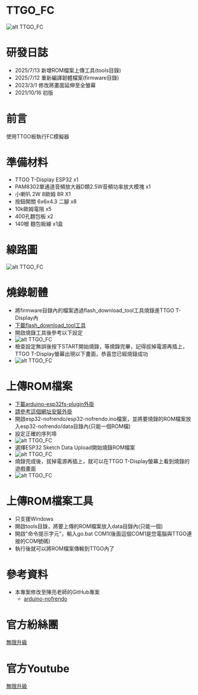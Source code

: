 # TTGO_FC
![alt TTGO_FC](https://github.com/channel2007/TTGO_FC/blob/main/image/pototype.jpg "TTGO_FC")

# 研發日誌
* 2025/7/13  新增ROM檔案上傳工具(tools目錄)
* 2025/7/12  重新編譯韌體檔案(firmware目錄)
* 2023/3/1   修改將畫面延伸至全螢幕
* 2021/10/16 初版

# 前言
使用TTGO板執行FC模擬器

# 準備材料
* TTGO T-Display ESP32 x1
* PAM8302單通道音頻放大器D類2.5W音頻功率放大模塊 x1
* 小喇叭 2W 8歐姆 8R X1
* 按鈕開關 6x6x4.3 二腳 x8
* 10k歐姆電阻 x5
* 400孔麵包板 x2
* 140根 麵包板線 x1盒

# 線路圖
![alt TTGO_FC](https://github.com/channel2007/TTGO_FC/blob/main/image/circuitDiagram.png "TTGO_FC")

# 燒錄韌體
* 將firmware目錄內的檔案透過flash_download_tool工具燒錄進TTGO T-Display內
* [下載flash_download_tool工具](https://docs.espressif.com/projects/esp-test-tools/en/latest/esp32/production_stage/tools/flash_download_tool.html)
* 開啟燒錄工具後參考以下設定
* ![alt TTGO_FC](https://github.com/channel2007/TTGO_FC/blob/main/image/burn.jpg "TTGO_FC")
* 檢查設定無誤後按下START開始燒錄，等燒錄完畢，記得拔掉電源再插上，TTGO T-Display螢幕出現以下畫面，恭喜您已經燒錄成功
* ![alt TTGO_FC](https://github.com/channel2007/TTGO_FC/blob/main/image/teach_4.jpg "TTGO_FC")

# 上傳ROM檔案
* [下載arduino-esp32fs-plugin外掛](https://github.com/me-no-dev/arduino-esp32fs-plugin/releases/tag/1.0)
* [請參考這個網址安裝外掛](https://randomnerdtutorials.com/install-esp32-filesystem-uploader-arduino-ide/?fbclid=IwY2xjawLeGthleHRuA2FlbQIxMABicmlkETFTNDBMUVRjQ2JsamlIM2M3AR4Uc8BM6RyEro_KZrvjfgJT1MrF0VcvqlrbqUz-l-KLUT9eaOtNVYVtXG8Z2A_aem_EtgH_SRQUT_7NxGu6uBOEQ)
* 開啟esp32-nofrendo/esp32-nofrendo.ino檔案，並將要燒錄的ROM檔案放入esp32-nofrendo/data目錄內(只能一個ROM檔)
* 設定正確的序列埠
* ![alt TTGO_FC](https://github.com/channel2007/TTGO_FC/blob/main/image/teach_1.jpg "TTGO_FC")  
* 選擇ESP32 Sketch Data Upload開始燒錄ROM檔案
* ![alt TTGO_FC](https://github.com/channel2007/TTGO_FC/blob/main/image/teach_2.jpg "TTGO_FC")
* 燒錄完成後，拔掉電源再插上，就可以在TTGO T-Display螢幕上看到燒錄的遊戲畫面
* ![alt TTGO_FC](https://github.com/channel2007/TTGO_FC/blob/main/image/teach_3.jpg "TTGO_FC")

# 上傳ROM檔案工具
* 只支援Windows
* 開啟tools目錄，將要上傳的ROM檔案放入data目錄內(只能一個)
* 開啟"命令提示字元"，輸入go.bat COM1(後面這個COM1是您電腦與TTGO連接的COM號碼)
* 執行後就可以將ROM檔案傳輸到TTGO內了

# 參考資料
* 本專案修改至陳亮老師的GitHub專案
  * [arduino-nofrendo](https://github.com/moononournation/arduino-nofrendo)

# 官方紛絲團 
[無限升級](https://www.facebook.com/unlimited.upgrade/posts/2840132506240869?notif_id=1617421138749926&notif_t=page_post_reaction&ref=notif)

# 官方Youtube
[無限升級](https://www.youtube.com/channel/UC4reRKznNk1CcjZfxKUdMuw)
